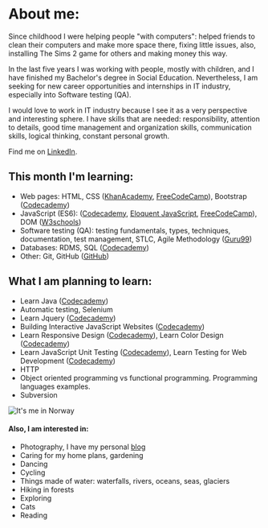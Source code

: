 # **About me:**
Since childhood I were helping people "with computers": helped friends to clean their computers and make more space there, fixing little issues, also, installing The Sims 2 game for others and making money this way.

In the last five years I was working with people, mostly with children, and I have finished my Bachelor's degree in Social Education. Nevertheless, I am seeking for new career opportunities and internships in IT industry, especially into Software testing (QA). 

I would love to work in IT industry because I see it as a very perspective and interesting sphere. I have skills that are needed: responsibility, attention to details, good time management and organization skills, communication skills, logical thinking, constant personal growth.

Find me on [LinkedIn](https://www.linkedin.com/in/vikontrimaite/).

## **This month I'm learning:**
* Web pages: 
HTML, CSS ([KhanAcademy](https://www.khanacademy.org/computing/computer-programming/html-css), [FreeCodeCamp](https://www.freecodecamp.org/learn/)), Bootstrap ([Codecademy](https://www.codecademy.com/learn/learn-bootstrap))
* JavaScript (ES6): ([Codecademy](https://www.codecademy.com/learn/introduction-to-javascript), [Eloquent JavaScript](https://eloquentjavascript.net/), [FreeCodeCamp](https://www.freecodecamp.org/learn/)), DOM ([W3schools](https://www.w3schools.com/js/js_htmldom.asp))
* Software testing (QA): testing fundamentals, types, techniques, documentation, test management, STLC, Agile Methodology ([Guru99](https://www.guru99.com/software-testing.html)) 
* Databases: RDMS, SQL ([Codecademy](https://www.codecademy.com/learn/learn-sql))
* Other: Git, GitHub ([GitHub](https://github.com/))

## **What I am planning to learn:**

* Learn Java ([Codecademy](https://www.codecademy.com/learn/learn-java))
* Automatic testing, Selenium
* Learn Jquery ([Codecademy](https://www.codecademy.com/learn/learn-jquery))
* Building Interactive JavaScript Websites ([Codecademy](https://www.codecademy.com/learn/build-interactive-websites))
* Learn Responsive Design ([Codecademy](https://www.codecademy.com/learn/learn-responsive-design)), Learn Color Design ([Codecademy](https://www.codecademy.com/learn/learn-color-design))
* Learn JavaScript Unit Testing ([Codecademy](https://www.codecademy.com/learn/learn-javascript-unit-testing)), Learn Testing for Web Development ([Codecademy](https://www.codecademy.com/learn/learn-testing-for-web-development))
* HTTP
* Object oriented programming vs functional programming. Programming languages examples. 
* Subversion

![It's me in Norway](https://github.com/vikontrimaite/vikontrimaite/blob/gh-pages/IMG_20191230_105907.jpg?raw=true)

#### **Also, I am interested in:**
* Photography, I have my personal [blog](https://pasivaiksciojimai.lt/)
* Caring for my home plans, gardening
* Dancing 
* Cycling
* Things made of water: waterfalls, rivers, oceans, seas, glaciers
* Hiking in forests
* Exploring
* Cats
* Reading
